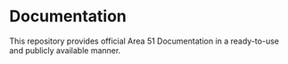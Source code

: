 # Documentation
This repository provides official Area 51 Documentation in a ready-to-use and publicly available manner.
